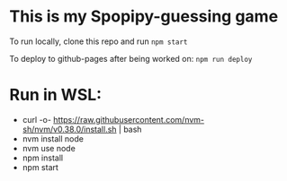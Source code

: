 # This is my Spopipy-guessing game

To run locally, clone this repo and run `npm start`

To deploy to github-pages after being worked on: `npm run deploy`

# Run in WSL:

 - curl -o- https://raw.githubusercontent.com/nvm-sh/nvm/v0.38.0/install.sh | bash
 - nvm install node
 - nvm use node
 - npm install
 - npm start